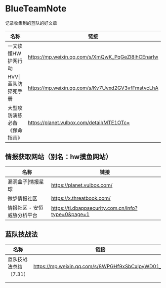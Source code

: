 # BlueTeamNote
 记录收集到的蓝队的好文章

| 名称                         | 链接                                              |
| ---------------------------- | ------------------------------------------------- |
| 一文读懂HW护网行动           | https://mp.weixin.qq.com/s/XmQwK_PqGeZl8lhCEnarIw |
| HVV\|蓝队防猝死手册          | https://mp.weixin.qq.com/s/Kv7Uvxd2GV3vfFmstvcLhA |
| 大型攻防演练必备《保命指南》 | https://planet.vulbox.com/detail/MTE1OTc=         |



## 情报获取网站（别名：hw摸鱼网站）

| 名称                        | 链接                                               |
| --------------------------- | -------------------------------------------------- |
| 漏洞盒子\|情报星球          | https://planet.vulbox.com/                         |
| 微步情报社区                | https://x.threatbook.com/                          |
| 情报社区 - 安恒威胁分析平台 | https://ti.dbappsecurity.com.cn/info?type=0&page=1 |







## 蓝队技战法

| 名称                   | 链接                                              |
| ---------------------- | ------------------------------------------------- |
| 蓝队技战法总结（7.31） | https://mp.weixin.qq.com/s/8WPGHf9xSbCxIpyWD01_cg |
|                        |                                                   |
|                        |                                                   |



